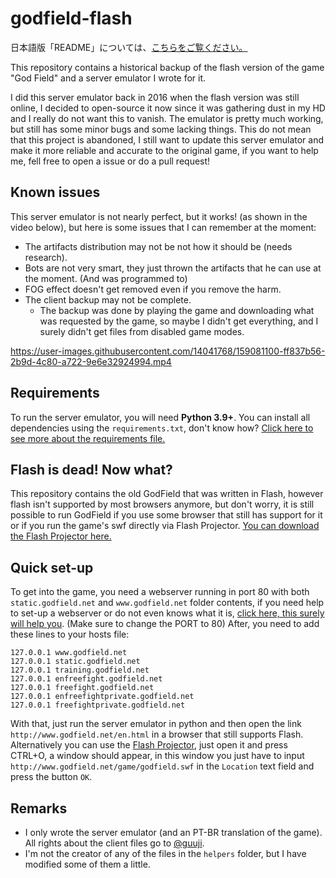 # godfield-flash

日本語版「README」については、[こちらをご覧ください。](https://github.com/Igoorx/godfield-flash/blob/master/README_JP.md)

This repository contains a historical backup of the flash version of the game "God Field" and a server emulator I wrote for it.

I did this server emulator back in 2016 when the flash version was still online, I decided to open-source it now since it was gathering dust in my HD and I really do not want this to vanish. The emulator is pretty much working, but still has some minor bugs and some lacking things.
This do not mean that this project is abandoned, I still want to update this server emulator and make it more reliable and accurate to the original game, if you want to help me, fell free to open a issue or do a pull request!

## Known issues

This server emulator is not nearly perfect, but it works! (as shown in the video below), but here is some issues that I can remember at the moment:

- The artifacts distribution may not be not how it should be (needs research).
- Bots are not very smart, they just thrown the artifacts that he can use at the moment. (And was programmed to)
- FOG effect doesn't get removed even if you remove the harm.
- The client backup may not be complete.
  - The backup was done by playing the game and downloading what was requested by the game, so maybe I didn't get everything, and I surely didn't get files from disabled game modes.

https://user-images.githubusercontent.com/14041768/159081100-ff837b56-2b9d-4c80-a722-9e6e32924994.mp4

## Requirements

To run the server emulator, you will need <b>Python 3.9+</b>. You can install all dependencies using the `requirements.txt`, don't know how? [Click here to see more about the requirements file.](https://pip.pypa.io/en/stable/user_guide/#requirements-files)

## Flash is dead! Now what?

This repository contains the old GodField that was written in Flash, however flash isn't supported by most browsers anymore, but don't worry, it is still possible to run GodField if you use some browser that still has support for it or if you run the game's swf directly via Flash Projector.
[You can download the Flash Projector here.](https://fpdownload.macromedia.com/pub/flashplayer/updaters/32/flashplayer_32_sa.exe)

## Quick set-up

To get into the game, you need a webserver running in port 80 with both `static.godfield.net` and `www.godfield.net` folder contents, if you need help to set-up a webserver or do not even knows what it is, [click here, this surely will help you](https://stackoverflow.com/questions/45584453/how-to-create-a-simple-http-webserver-in-python). (Make sure to change the PORT to 80)
After, you need to add these lines to your hosts file:

```
127.0.0.1 www.godfield.net
127.0.0.1 static.godfield.net
127.0.0.1 training.godfield.net
127.0.0.1 enfreefight.godfield.net
127.0.0.1 freefight.godfield.net
127.0.0.1 enfreefightprivate.godfield.net
127.0.0.1 freefightprivate.godfield.net
```

With that, just run the server emulator in python and then open the link `http://www.godfield.net/en.html` in a browser that still supports Flash. Alternatively you can use the [Flash Projector](https://fpdownload.macromedia.com/pub/flashplayer/updaters/32/flashplayer_32_sa.exe), just open it and press CTRL+O, a window should appear, in this window you just have to input `http://www.godfield.net/game/godfield.swf` in the `Location` text field and press the button `OK`.

## Remarks

- I only wrote the server emulator (and an PT-BR translation of the game). All rights about the client files go to [@guuji](https://twitter.com/guuji).
- I'm not the creator of any of the files in the `helpers` folder, but I have modified some of them a little.
